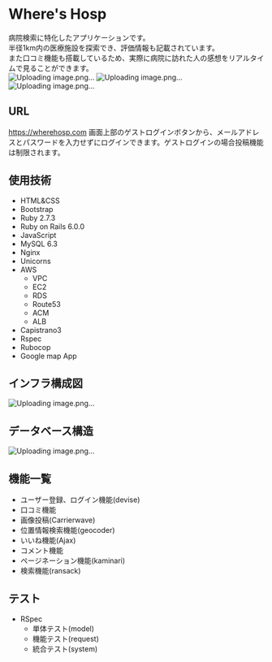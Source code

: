 # Where's Hosp

病院検索に特化したアプリケーションです。<br>
半径1km内の医療施設を探索でき、評価情報も記載されています。<br>
また口コミ機能も搭載しているため、実際に病院に訪れた人の感想をリアルタイムで見ることができます。<br>
![Uploading image.png…](https://user-images.githubusercontent.com/100769306/226295254-ef4b18e5-22b7-4552-ae11-6a77d7321888.png)
![Uploading image.png…](https://user-images.githubusercontent.com/100769306/226304310-19e8464f-4457-4bac-a474-491ecf9e9cbf.png)
![Uploading image.png…](https://user-images.githubusercontent.com/100769306/226304615-ef3d1192-7de8-41b7-b66a-6b93f6852400.png)

## URL

https://wherehosp.com
画面上部のゲストログインボタンから、メールアドレスとパスワードを入力せずにログインできます。ゲストログインの場合投稿機能は制限されます。

## 使用技術

- HTML&CSS
- Bootstrap
- Ruby 2.7.3
- Ruby on Rails 6.0.0
- JavaScript
- MySQL 6.3
- Nginx
- Unicorns 
- AWS
    - VPC
    - EC2
    - RDS
    - Route53
    - ACM
    - ALB
- Capistrano3
- Rspec
- Rubocop
- Google map App

## インフラ構成図

![Uploading image.png…](https://user-images.githubusercontent.com/100769306/226305966-f7a39ea6-da29-4bac-8189-a81a5a49d58a.png)

## データベース構造

![Uploading image.png…](https://user-images.githubusercontent.com/100769306/226314970-96ad0557-06fb-4f52-87f4-f63a259e7be0.png)

## 機能一覧

- ユーザー登録、ログイン機能(devise)
- 口コミ機能
- 画像投稿(Carrierwave)
- 位置情報検索機能(geocoder)
- いいね機能(Ajax)
- コメント機能
- ページネーション機能(kaminari)
- 検索機能(ransack)

## テスト
- RSpec
  - 単体テスト(model)
  - 機能テスト(request)
  - 統合テスト(system)
